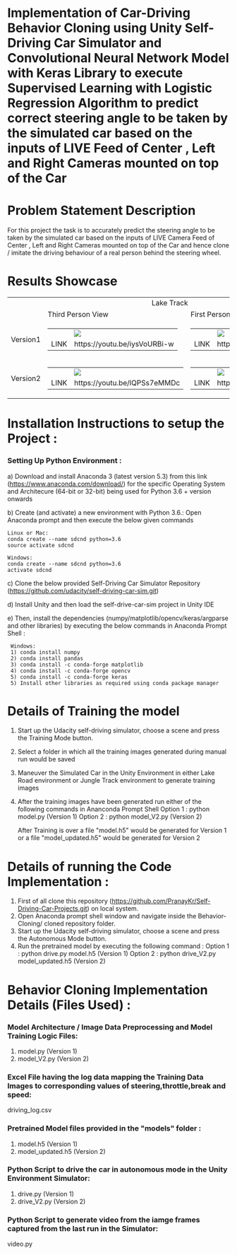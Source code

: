 # Implementation of Car-Driving Behavior Cloning using Unity Self-Driving Car Simulator and Convolutional Neural Network Model with Keras Library to execute Supervised Learning with Logistic Regression Algorithm to predict correct steering angle to be taken by the simulated car based on the inputs of LIVE Feed of Center , Left and Right Cameras mounted on top of the Car 

# Problem Statement Description
For this project the task is to accurately predict the steering angle to be taken by the simulated car based on the inputs of LIVE Camera Feed of Center , Left and Right Cameras mounted on top of the Car and hence clone / imitate the driving behaviour of a real person behind the steering wheel.

# Results Showcase
<table>
  <tr>
    <td colspan="3" align="center">Lake Track</td>
  </tr>
  <tr>
    <td> </td>
    <td>Third Person View</td>
    <td>First Person View</td>
  </tr>
  <tr>
    <td>Version1</td>
    <td><table><tr><td></td><td><img src="https://user-images.githubusercontent.com/25223180/53681408-53b9cc80-3d0f-11e9-9dde-4bd8b667382d.png"></td></tr><tr><td>LINK</td>     <td>https://youtu.be/iysVoURBi-w</td></tr></table></td>
    <td><table><tr><td></td><td><img src="https://user-images.githubusercontent.com/25223180/53681614-012ddf80-3d12-11e9-82f4-1aa8abece6e3.png"></td></tr><tr><td>LINK</td><td>https://youtu.be/OOWMpntXZdo</td></tr></table></td>
  </tr>
  <tr>
    <td>Version2</td>
    <td><table><tr><td></td><td><img src="https://user-images.githubusercontent.com/25223180/53681524-fd4d8d80-3d10-11e9-88ff-49dc3e94af58.png"></td></tr><tr><td>LINK</td><td>https://youtu.be/lQPSs7eMMDc</td></tr></table></td>
    <td><table><tr><td></td><td><img src="https://user-images.githubusercontent.com/25223180/53681720-7d74f280-3d13-11e9-84ca-8198ebafb1a5.png"></td></tr><tr><td>LINK</td><td>https://youtu.be/boSpQ0HSPIQ</td></tr></table></td>
  </tr>
</table>

# Installation Instructions to setup the Project :
### Setting Up Python Environment :
  a) Download and install Anaconda 3 (latest version 5.3) from this link (https://www.anaconda.com/download/)
    for the specific Operating System and Architecure (64-bit or 32-bit) being used
    for Python 3.6 + version onwards
    
  b) Create (and activate) a new environment with Python 3.6.:
    Open Anaconda prompt and then execute the below given commands
    
    Linux or Mac:
    conda create --name sdcnd python=3.6
    source activate sdcnd
    
    Windows:
    conda create --name sdcnd python=3.6 
    activate sdcnd
    
  c) Clone the below provided Self-Driving Car Simulator Repository
     (https://github.com/udacity/self-driving-car-sim.git)
     
  d) Install Unity and then load the self-drive-car-sim project in Unity IDE  
    
  e) Then, install the dependencies (numpy/matplotlib/opencv/keras/argparse and other libraries) by executing the below commands in 
     Anaconda Prompt Shell :
     
     Windows:
     1) conda install numpy
     2) conda install pandas
     3) conda install -c conda-forge matplotlib     
     4) conda install -c conda-forge opencv
     5) conda install -c conda-forge keras
     5) Install other libraries as required using conda package manager

# Details of Training the model
  1) Start up the Udacity self-driving simulator, choose a scene and press the Training Mode button.
  2) Select a folder in which all the training images generated during manual run would be saved
  3) Maneuver the Simulated Car in the Unity Environment in either Lake Road environment or Jungle Track environment
     to generate training images
  4) After the training images have been generated run either of the following commands in Ananconda Prompt Shell
     Option 1 :  python model.py (Version 1) 
     Option 2 :  python model_V2.py (Version 2)
     
     After Training is over a file "model.h5" would be generated for Version 1 or a file "model_updated.h5" would be generated for
     Version 2

# Details of running the Code Implementation :
  1) First of all clone this repository (https://github.com/PranayKr/Self-Driving-Car-Projects.git) on local system.
  2) Open Anaconda prompt shell window and navigate inside the Behavior-Cloning/ cloned repository folder.
  3) Start up the Udacity self-driving simulator, choose a scene and press the Autonomous Mode button.
  3) Run the pretrained model by executing the following command : 
     Option 1 :  python drive.py model.h5 (Version 1) 
     Option 2 :  python drive_V2.py model_updated.h5 (Version 2) 
      
# Behavior Cloning Implementation Details (Files Used) :

### Model Architecture / Image Data Preprocessing and Model Training Logic Files:
  1) model.py (Version 1) 
  2) model_V2.py (Version 2)

### Excel File having the log data mapping the Training Data Images to corresponding values of steering,throttle,break and speed: 
  driving_log.csv
  
### Pretrained Model files provided in the "models" folder :
  1) model.h5 (Version 1) 
  2) model_updated.h5 (Version 2) 
  
### Python Script to drive the car in autonomous mode in the Unity Environment Simulator:
  1) drive.py (Version 1) 
  2) drive_V2.py (Version 2)
  
### Python Script to generate video from the iamge frames captured from the last run in the Simulator:
  video.py
  
